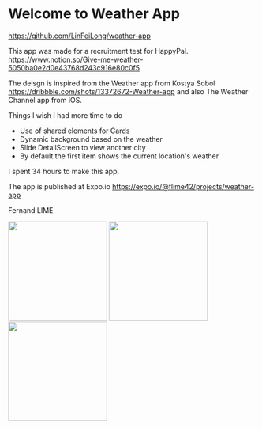 # Welcome to Weather App

https://github.com/LinFeiLong/weather-app

This app was made for a recruitment test for HappyPal.
https://www.notion.so/Give-me-weather-5050ba0e2d0e43768d243c916e80c0f5

The deisgn is inspired from the Weather app from Kostya Sobol
https://dribbble.com/shots/13372672-Weather-app
and also The Weather Channel app from iOS.

Things I wish I had more time to do

- Use of shared elements for Cards
- Dynamic background based on the weather
- Slide DetailScreen to view another city
- By default the first item shows the current location's weather

I spent 34 hours to make this app.

The app is published at Expo.io
https://expo.io/@flime42/projects/weather-app

Fernand LIME

<img src="https://user-images.githubusercontent.com/6100043/113643198-0fcdea00-9682-11eb-803c-59efb2849f6a.png" width="200">
<img src="https://user-images.githubusercontent.com/6100043/113643203-1197ad80-9682-11eb-960c-6b76603c755e.png" width="200">
<img src="https://user-images.githubusercontent.com/6100043/113643206-12c8da80-9682-11eb-8995-18400f57965b.png" width="200">
